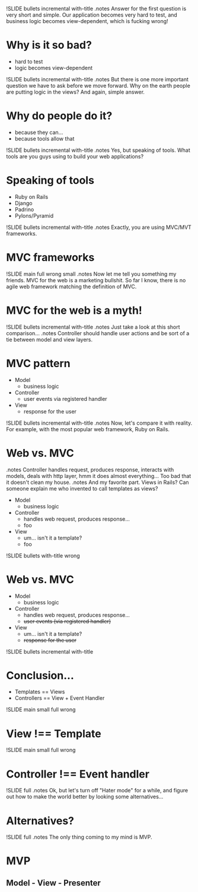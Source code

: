 !SLIDE bullets incremental with-title
.notes Answer for the first question is very short and simple. Our application becomes very hard to test, and business logic becomes view-dependent, which is fucking wrong! 
# Why is it so bad?

* hard to test
* logic becomes view-dependent

!SLIDE bullets incremental with-title
.notes But there is one more important question we have to ask before we move forward. Why on the earth people are putting logic in the views? And again, simple answer. 
# Why do people do it?

* because they can...
* because tools allow that

!SLIDE bullets incremental with-title
.notes Yes, but speaking of tools. What tools are you guys using to build your web applications?
# Speaking of tools

* Ruby on Rails
* Django
* Padrino
* Pylons/Pyramid

!SLIDE bullets incremental with-title
.notes Exactly, you are using MVC/MVT frameworks.
# MVC frameworks

!SLIDE main full wrong small
.notes Now let me tell you something my friends. MVC for the web is a marketing bullshit. So far I know, there is no agile web framework matching the definition of MVC.
# MVC for the web is a myth!

!SLIDE bullets incremental with-title
.notes Just take a look at this short comparison...
.notes Controller should handle user actions and be sort of a tie between model and view layers.
# MVC pattern

* Model
    - business logic
* Controller
    - user events via registered handler
* View 
    - response for the user

!SLIDE bullets incremental with-title
.notes Now, let's compare it with reality. For example, with the most popular web framework, Ruby on Rails.
# Web vs. MVC

.notes Controller handles request, produces response, interacts with models, deals with http layer, hmm it does almost everything... Too bad that it doesn't clean my house.
.notes And my favorite part. Views in Rails? Can someone explain me who invented to call templates as views?

* Model 
    - business logic
* Controller 
    - handles web request, produces response...
	- <span class="woot">foo</span>
* View 
    - um... isn't it a template?
	- <span class="woot">foo</span>
	
!SLIDE bullets with-title wrong
# Web vs. MVC

* Model 
    - business logic
* Controller 
    - handles web request, produces response...
    - <strike>user events (via registered handler)</strike>
* View 
    - um... isn't it a template?
	- <strike>response for the user</strike>

!SLIDE bullets incremental with-title
# Conclusion...

* Templates == Views
* Controllers == View + Event Handler

!SLIDE main small full wrong
# View !== Template

!SLIDE main small full wrong
# Controller !== Event handler

!SLIDE full
.notes Ok, but let's turn off "Hater mode" for a while, and figure out how to make the world better by looking some alternatives... 
# Alternatives?

!SLIDE full
.notes The only thing coming to my mind is MVP.
# MVP

<footer>
  <h2>Model - View - Presenter</h2>
</footer>
